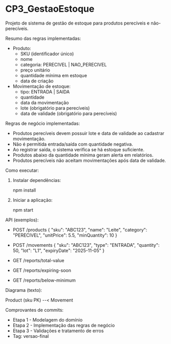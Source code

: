 # CP3_GestaoEstoque

Projeto de sistema de gestão de estoque para produtos perecíveis e não-perecíveis.

Resumo das regras implementadas:

- Produto:
  - SKU (identificador único)
  - nome
  - categoria: PERECIVEL | NAO_PERECIVEL
  - preço unitário
  - quantidade mínima em estoque
  - data de criação
- Movimentação de estoque:
  - tipo: ENTRADA | SAIDA
  - quantidade
  - data da movimentação
  - lote (obrigatório para perecíveis)
  - data de validade (obrigatório para perecíveis)

Regras de negócio implementadas:
- Produtos perecíveis devem possuir lote e data de validade ao cadastrar movimentação.
- Não é permitida entrada/saída com quantidade negativa.
- Ao registrar saída, o sistema verifica se há estoque suficiente.
- Produtos abaixo da quantidade mínima geram alerta em relatórios.
- Produtos perecíveis não aceitam movimentações após data de validade.

Como executar:

1. Instalar dependências:

   npm install

2. Iniciar a aplicação:

   npm start

API (exemplos):

- POST /products
  {
    "sku": "ABC123",
    "name": "Leite",
    "category": "PERECIVEL",
    "unitPrice": 5.5,
    "minQuantity": 10
  }

- POST /movements
  {
    "sku": "ABC123",
    "type": "ENTRADA",
    "quantity": 50,
    "lot": "L1",
    "expiryDate": "2025-11-05"
  }

- GET /reports/total-value
- GET /reports/expiring-soon
- GET /reports/below-minimum

Diagrama (texto):

Product (sku PK) --< Movement


Comprovantes de commits:
- Etapa 1 - Modelagem do domínio
- Etapa 2 - Implementação das regras de negócio
- Etapa 3 - Validações e tratamento de erros
- Tag: versao-final

